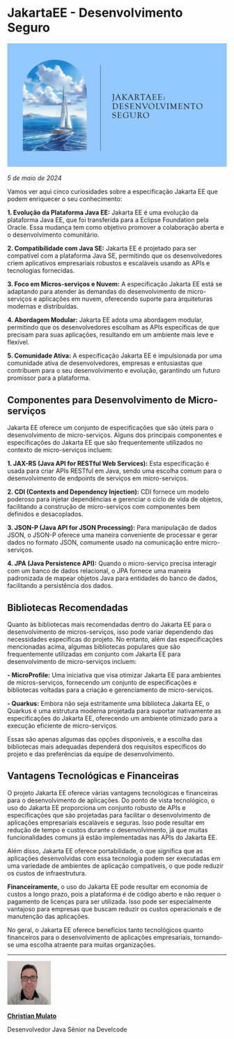 # JakartaEE - Desenvolvimento Seguro

![Desenvolvimento JavaEE seguindo uma especificação - mares seguros.](/articles/assets/img/2024_05_05_IMAGE_001.png)

*5 de maio de 2024*

Vamos ver aqui cinco curiosidades sobre a especificação Jakarta EE que podem enriquecer o seu conhecimento:

**1. Evolução da Plataforma Java EE:** Jakarta EE é uma evolução da plataforma Java EE, que foi transferida para a Eclipse Foundation pela Oracle. Essa mudança tem como objetivo promover a colaboração aberta e o desenvolvimento comunitário.

**2. Compatibilidade com Java SE:** Jakarta EE é projetado para ser compatível com a plataforma Java SE, permitindo que os desenvolvedores criem aplicativos empresariais robustos e escaláveis usando as APIs e tecnologias fornecidas.

**3. Foco em Micros-serviços e Nuvem:** A especificação Jakarta EE está se adaptando para atender às demandas do desenvolvimento de micro-serviços e aplicações em nuvem, oferecendo suporte para arquiteturas modernas e distribuídas.

**4. Abordagem Modular:** Jakarta EE adota uma abordagem modular, permitindo que os desenvolvedores escolham as APIs específicas de que precisam para suas aplicações, resultando em um ambiente mais leve e flexível.

**5. Comunidade Ativa:** A especificação Jakarta EE é impulsionada por uma comunidade ativa de desenvolvedores, empresas e entusiastas que contribuem para o seu desenvolvimento e evolução, garantindo um futuro promissor para a plataforma.

## Componentes para Desenvolvimento de Micro-serviços

Jakarta EE oferece um conjunto de especificações que são úteis para o desenvolvimento de micro-serviços. Alguns dos principais componentes e especificações do Jakarta EE que são frequentemente utilizados no contexto de micro-serviços incluem:

**1. JAX-RS (Java API for RESTful Web Services):** Esta especificação é usada para criar APIs RESTful em Java, sendo uma escolha comum para o desenvolvimento de endpoints de serviços em micro-serviços.

**2. CDI (Contexts and Dependency Injection):** CDI fornece um modelo poderoso para injetar dependências e gerenciar o ciclo de vida de objetos, facilitando a construção de micro-serviços com componentes bem definidos e desacoplados.

**3. JSON-P (Java API for JSON Processing):** Para manipulação de dados JSON, o JSON-P oferece uma maneira conveniente de processar e gerar dados no formato JSON, comumente usado na comunicação entre micro-serviços.

**4. JPA (Java Persistence API):** Quando o micro-serviço precisa interagir com um banco de dados relacional, o JPA fornece uma maneira padronizada de mapear objetos Java para entidades do banco de dados, facilitando a persistência dos dados.

## Bibliotecas Recomendadas

Quanto às bibliotecas mais recomendadas dentro do Jakarta EE para o desenvolvimento de micros-serviços, isso pode variar dependendo das necessidades específicas do projeto. No entanto, além das especificações mencionadas acima, algumas bibliotecas populares que são frequentemente utilizadas em conjunto com Jakarta EE para desenvolvimento de micro-serviços incluem:

**- MicroProfile:** Uma iniciativa que visa otimizar Jakarta EE para ambientes de micros-serviços, fornecendo um conjunto de especificações e bibliotecas voltadas para a criação e gerenciamento de micro-serviços.

**- Quarkus:** Embora não seja estritamente uma biblioteca Jakarta EE, o Quarkus é uma estrutura moderna projetada para suportar nativamente as especificações do Jakarta EE, oferecendo um ambiente otimizado para a execução eficiente de micro-serviços.

Essas são apenas algumas das opções disponíveis, e a escolha das bibliotecas mais adequadas dependerá dos requisitos específicos do projeto e das preferências da equipe de desenvolvimento.

## Vantagens Tecnológicas e Financeiras

O projeto Jakarta EE oferece várias vantagens tecnológicas e financeiras para o desenvolvimento de aplicações. Do ponto de vista tecnológico, o uso do Jakarta EE proporciona um conjunto robusto de APIs e especificações que são projetadas para facilitar o desenvolvimento de aplicações empresariais escaláveis e seguras. Isso pode resultar em redução de tempo e custos durante o desenvolvimento, já que muitas funcionalidades comuns já estão implementadas nas APIs do Jakarta EE.

Além disso, Jakarta EE oferece portabilidade, o que significa que as aplicações desenvolvidas com essa tecnologia podem ser executadas em uma variedade de ambientes de aplicação compatíveis, o que pode reduzir os custos de infraestrutura.

**Financeiramente,** o uso do Jakarta EE pode resultar em economia de custos a longo prazo, pois a plataforma é de código aberto e não requer o pagamento de licenças para ser utilizada. Isso pode ser especialmente vantajoso para empresas que buscam reduzir os custos operacionais e de manutenção das aplicações.

No geral, o Jakarta EE oferece benefícios tanto tecnológicos quanto financeiros para o desenvolvimento de aplicações empresariais, tornando-se uma escolha atraente para muitas organizações.

---

[![Christian Mulato](/articles/assets/img/foto_chri.jpg)](https://www.linkedin.com/in/chmulato/)

[**Christian Mulato**](https://www.linkedin.com/in/chmulato/)

Desenvolvedor Java Sênior na Develcode
